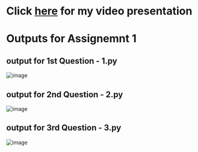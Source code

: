 # Click [here](https://drive.google.com/file/d/1nC-1Bd9g9wdTWB2nJbax9zqm0NZEeshP/view?usp=share_link) for my video presentation

# Outputs for Assignemnt 1

## output for 1st Question - 1.py 
![image](https://user-images.githubusercontent.com/122483816/212152693-2781fec1-ec2b-402a-a833-eb55190c1d72.png)

## output for 2nd Question - 2.py
![image](https://user-images.githubusercontent.com/122483816/212153259-3b58a6c0-3523-4c77-ac0c-648dc41b3112.png)

## output for 3rd Question - 3.py
![image](https://user-images.githubusercontent.com/122483816/212153401-9b1c0c53-2549-49c5-8bef-983aac303d03.png)





